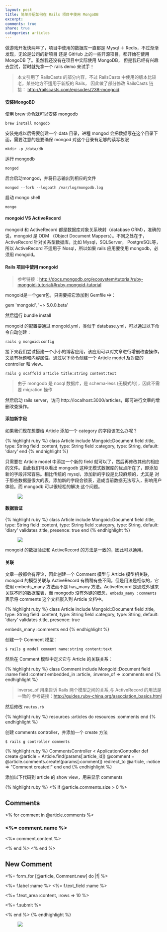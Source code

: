 ```yaml
---
layout: post
title: 简单介绍如何在 Rails 项目中使用 MongoDB
excerpt:
comments: true
share: true
categories: articles
---
```


做游戏开发快两年了，项目中使用的数据库一直都是 Mysql ＋ Redis，不过渐渐发现，无论是公司的新项目
还是 GitHub 上的一些开源项目，都开始在使用 MongoDB 了。虽然我还没有在项目中实际使用 MongoDB，
但是我已经有兴趣去尝试，暂时就先拿一个 rails demo 来试手！

> 本文引用了 RailsCasts 的部分内容，不过 RailsCasts 中使用的版本比较老，某些地方不适用于新版的
Rails， 因此做了部分修改
> RailsCasts 链接： http://railscasts.com/episodes/238-mongoid


#### 安装MongoBD

使用 brew 命令就可以安装 mongodb

`brew install mongodb`

安装完成以后需要创建一个 data 目录，进程 mongod 会把数据写在这个目录下面，需要注意的是要确保 mongod
对这个目录有足够的读写权限

`mkdir -p /data/db`

运行 mongodb

`mongod`

后台启动mongod，并将日志输出到相应的文件

`mongod --fork --logpath /var/log/mongodb.log`

启动 mongo shell

`mongo`

#### mongoid VS ActiveRecord

mongoid 和 ActiveRecord 都是数据库对象关系映射（database ORM），准确的说，mongoid 是 ODM
（Object Document Mappers）。不同之处在于，ActiveRecord 针对关系型数据库，比如 Mysql，SQLServer，
PostgreSQL等，所以 ActiveRecord 不适用于 Nosql，所以如果 rails 应用要使用 mongodb，必须用 mongoid。

#### Rails 项目中使用 mongoid

> 参考链接：http://docs.mongodb.org/ecosystem/tutorial/ruby-mongoid-tutorial/#ruby-mongoid-tutorial

mongoid是一个gem包，只需要把它添加到 Gemfile 中：

gem 'mongoid', '~> 5.0.0.beta'

然后运行 bundle install

mongoid 的配置要通过 mongoid.yml，类似于 database.yml，可以通过以下命令自动创建：

`rails g mongoid:config`

接下来我们尝试搭建一个小小的博客应用，该应用可以对文章进行增删改查操作，文章有标题和内容属性，通过以下命令创建一个 Article model 及对应的 controller 和 view。

`rails g scaffold article title:string content:text`

 > 由于 mongodb 是 nosql 数据库，是 schema-less (无模式的），因此不需要 migration 操作

 然后启动 rails server，访问 http://localhost:3000/articles，即可进行文章的增删改查操作。

#### 添加新字段

如果我们现在想要给 Article 添加一个 category 的字段该怎么办呢？

{% highlight ruby %}
class Article
  include Mongoid::Document
  field :title,   type: String
  field :content, type: String
  field :category,  type: String, default: 'diary'
end
{% endhighlight %}

只需要在 Article model 中添加一个新的 field 就可以了，然后再修改其他的相应的文件。由此我们可以看出 mongodb
这种无模式数据库的优点所在了，即添加新的字段非常容易。相比传统的 mysql，添加新的字段是比较麻烦的，尤其是
对于那些数据量很大的表，添加新的字段会锁表，造成当前数据无法写入，影响用户体验。而 mongodb 可以很轻松的解决
这个问题。

<figure>
    <img src="/images/20150814-01.png">
</figure>

#### 数据验证

{% highlight ruby %}
class Article
  include Mongoid::Document
  field :title, type: String
  field :content, type: String
  field :category, type: String, default: 'diary'
  validates :title, presence: true
end
{% endhighlight %}

<figure>
    <img src="/images/20150814-02.png">
</figure>

mongoid 的数据验证和 ActiveRecord 的方法是一致的，因此可以通用。

#### 关联

文章一般都会有评论，因此创建一个 Comment 模型与 Article 模型相关联，mongoid 的模型关联与 ActiveRecord
有稍稍有些不同，但是用法是相似的，它使用 embeds_many 方法而不是 has_many 方法。ActiveRecord 是通过外键来
关联不同的数据库表，而 mongodb 没有外键的概念，`embeds_many :comments` 表示将 comments 这个文档嵌入到 Article 文档中。

{% highlight ruby %}
class Article
  include Mongoid::Document
  field :title, type: String
  field :content, type: String
  field :category, type: String, default: 'diary'
  validates :title, presence: true

  embeds_many :comments
end
{% endhighlight %}

创建一个 Comment 模型：

`$ rails g model comment name:string content:text`

然后在 Comment 模型中定义它与 Article 的关联关系：

{% highlight ruby %}
class Comment
  include Mongoid::Document
  field :name
  field :content
  embedded_in :article, :inverse_of => :comments
end
{% endhighlight %}

> inverse_of 用来告诉 Rails 两个模型之间的关系,与 ActiveRecord 的用法是一致的
> 参考链接：http://guides.ruby-china.org/association_basics.html

然后修改 `routes.rb`

{% highlight ruby %}
resources :articles do
  resources :comments
end
{% endhighlight %}

创建 comments controller，并添加一个 create 方法

`$ rails g controller comments`

{% highlight ruby %}
CommentsController < ApplicationController
  def create
    @article = Article.find(params[:article_id])
    @comment = @article.comments.create!(params[:comment])
    redirect_to @article, :notice => "Comment created!"
  end
end
{% endhighlight %}

添加以下代码到 article 的 show view，用来显示 comments

{% highlight ruby %}
<% if @article.comments.size > 0 %>
  <h2>Comments</h2>
  <% for comment in @article.comments %>
    <h3><%= comment.name %></h3>
    <p><%= comment.content %></p>
  <% end %>
<% end %>

<h2>New Comment</h2>

<%= form_for [@article, Comment.new] do |f| %>
  <p><%= f.label :name %> <%= f.text_field :name %></p>
  <p><%= f.text_area :content, :rows => 10 %></p>
  <p><%= f.submit %></p>
<% end %>
{% endhighlight %}

<figure>
    <img src="/images/20150814-03.png">
</figure>